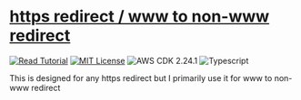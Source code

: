 # [https redirect / www to non-www redirect](https://apoorv.blog/redirect-www-to-non-www/)

[![Read Tutorial](https://badgen.now.sh/badge/Read/Tutorial/purple)](https://apoorv.blog/redirect-www-to-non-www/)
[![MIT License](https://badgen.now.sh/badge/License/MIT/blue)](https://github.com/apoorvmote/cdk-examples/blob/master/License.md)
![AWS CDK 2.24.1](https://badgen.net/badge/aws-cdk/2.24.1/yellow)
![Typescript](https://badgen.net/badge/icon/typescript?icon=typescript&label)

This is designed for any https redirect but I primarily use it for www to non-www redirect